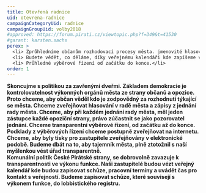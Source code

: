 ```yaml
---
title: Otevřená radnice
uid: otevrena-radnice
campaignCategoryUid: radnice
campaignGroupUid: volby2018
#approved: https://forum.pirati.cz/viewtopic.php?f=349&t=41530
#garant: karsten.sachs
perex: >
  <li> Zprůhledníme občanům rozhodovací procesy města. jmenovité hlasování rady, veřejně dostupné tisky zastupitelstva, kontrola ze strany opozice.</li>
  <li> Budete vědět, co děláme, díky veřejnému kalendáři kde zapíšeme všechny schůze včetně lobbistických kontaktů.</li>
  <li> Průhledné výběrové řízení od začátku do konce.</li>
order: 1
---
```


**Skoncujme s politikou za zavřenými dveřmi. Základem demokracie je kontrolovatelnost výkonných orgánů města ze strany občanů a opozice. Proto chceme, aby občan věděl kdo je zodpovědný za rozhodnutí týkající se města. Chceme zveřejňovat hlasování v radě města a zápisy z jednání rady města. Chceme, aby při každém jednání rady města, měl jeden zástupce každé opoziční strany, právo zúčastnit se jako pozorovatel jednání. Chceme transparentní výběrové řízení, od začátku až do konce. Podklady z výběrových řízení chceme postupně zveřejňovat na internetu.  
Chceme, aby byly tisky pro zastupitele zveřejňovány v elektronické podobě. Budeme dbát na to, aby tajemník města, plně ztotožnil s naší myšlenkou vést úřad transparentně.  
Komunální politik České Pirátské strany, se dobrovolně zavazuje k transparentnosti ve výkonu funkce. Naši zastupitelé budou vézt veřejný kalendář kde budou zapisovat schůze, pracovní termíny a uvádět čas pro kontakt s veřejností. Budeme zapisovat schůze, které souvisejí s výkonem funkce, do lobbistického registru.**
